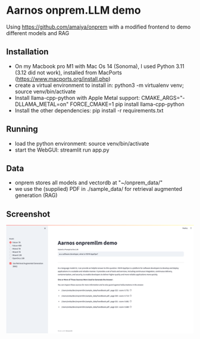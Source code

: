 # Aarnos onprem.LLM demo

Using https://github.com/amaiya/onprem with a modified frontend to demo different models and RAG

## Installation

- On my Macbook pro M1 with Mac Os 14 (Sonoma), I used Python 3.11 (3.12 did not work), installed from MacPorts (https://www.macports.org/install.php)
- create a virtual environment to install in: python3 -m virtualenv venv; source venv/bin/activate
- Install llama-cpp-python with Apple Metal support: CMAKE_ARGS="-DLLAMA_METAL=on" FORCE_CMAKE=1 pip install llama-cpp-python
- Install the other dependencies: pip install -r requirements.txt

## Running

- load the python environment: source venv/bin/activate
- start the WebGUI: streamlit run app.py

## Data

- onprem stores all models and vectordb at "~/onprem_data/"
- we use the (supplied) PDF in ./sample_data/ for retrieval augmented generation (RAG)

## Screenshot

![Screenshot](screenshot.png)
